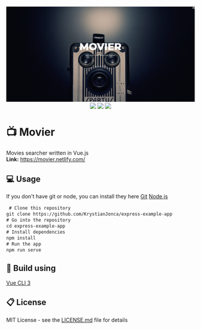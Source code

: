 <p align="center">

<img alt="Preview" src="https://raw.githubusercontent.com/KrystianJonca/movier/master/preview.png"/>
<br/>
<a href="https://travis-ci.com/KrystianJonca/movier" alt="Build Status"><img src="https://travis-ci.com/KrystianJonca/movier.svg?branch=master"/></a>
<a href="https://app.fossa.io/projects/git%2Bgithub.com%2FKrystianJonca%2Fmovier?ref=badge_shield" alt="FOSSA Status"><img src="https://app.fossa.io/api/projects/git%2Bgithub.com%2FKrystianJonca%2Fmovier.svg?type=shield"/></a>
<a href="https://david-dm.org/KrystianJonca/movier" alt="Dependencies Status"><img src="https://david-dm.org/KrystianJonca/movier.svg"/></a>

</p>

# 📺 Movier
Movies searcher written in Vue.js <br/>
**Link:** https://movier.netlify.com/

## 💻 Usage
If you don't have git or node, you can install they here [Git](https://git-scm.com/downloads "Git") [Node.js](https://nodejs.org/en/download/ "Node.js")

     # Clone this repository
    git clone https://github.com/KrystianJonca/express-example-app
    # Go into the repository
    cd express-example-app
    # Install dependencies
    npm install
    # Run the app
    npm run serve

## 🔧 Build using
[Vue CLI 3](https://cli.vuejs.org/)

## 📋 License
MIT License - see the [LICENSE.md](LICENSE) file for details
